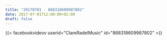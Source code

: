 ```yaml
---
title: "20170701 - 868318609987802"
date: 2017-07-01T12:00:00+02:00
draft: false
---
```


{{< facebookvideov userid="ClareRadelMusic" id="868318609987802" >}}